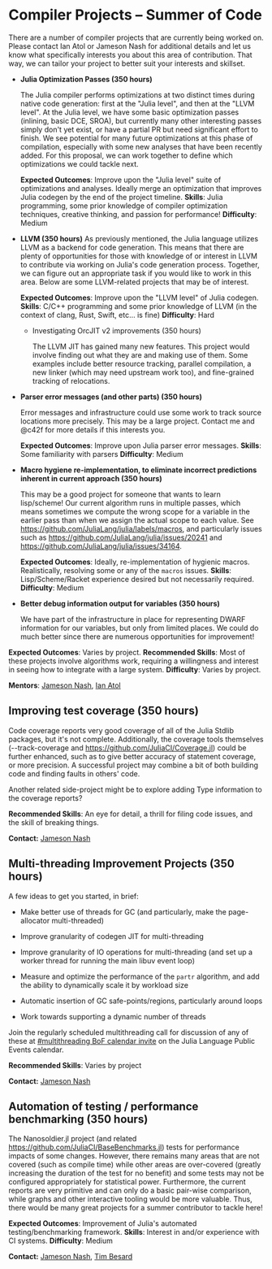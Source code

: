 # Compiler Projects – Summer of Code

There are a number of compiler projects that are currently being worked on. Please contact Ian Atol or Jameson Nash for
additional details and let us know what specifically interests you about this area of contribution.
That way, we can tailor your project to better suit your interests and skillset.

- **Julia Optimization Passes (350 hours)**

  The Julia compiler performs optimizations at two distinct times during native code generation: first at the "Julia level", and then at the "LLVM level".
  At the Julia level, we have some basic optimization passes (inlining, basic DCE,
  SROA), but currently many other interesting passes simply don't yet exist, or have a partial PR
  but need significant effort to finish. We see potential for many future optimizations at this phase of compilation, especially with some new analyses that have been recently added. For this proposal, we can work together to define which
  optimizations we could tackle next.

  **Expected Outcomes**: Improve upon the "Julia level" suite of optimizations and analyses. Ideally merge an optimization that improves Julia codegen by the end of the project timeline.
  **Skills**: Julia programming, some prior knowledge of compiler optimization techniques, creative thinking, and passion for performance!
  **Difficulty**: Medium


- **LLVM (350 hours)**
  As previously mentioned, the Julia language utilizes LLVM as a backend for code generation. This means that there are plenty of opportunities for those with knowledge of or interest in LLVM to contribute via working on Julia's code generation process. Together, we can figure out an appropriate task if you would like to work in this area. Below are some LLVM-related projects that may be of interest.

  **Expected Outcomes**: Improve upon the "LLVM level" of Julia codegen.
  **Skills**: C/C++ programming and some prior knowledge of LLVM (in the context of clang, Rust, Swift, etc... is fine)
  **Difficulty**: Hard

  - Investigating OrcJIT v2 improvements (350 hours)

    The LLVM JIT has gained many new features. This project would involve finding out what they are
    and making use of them. Some examples include better resource tracking, parallel compilation, a
    new linker (which may need upstream work too), and fine-grained tracking of relocations.


- **Parser error messages (and other parts) (350 hours)**

  Error messages and infrastructure could use some work to track source locations more precisely.
  This may be a large project. Contact me and @c42f for more details if this interests you.

  **Expected Outcomes**: Improve upon Julia parser error messages.
  **Skills**: Some familiarity with parsers
  **Difficulty**: Medium

- **Macro hygiene re-implementation, to eliminate incorrect predictions inherent in current approach (350 hours)**

  This may be a good project for someone that wants to learn lisp/scheme! Our current algorithm runs
  in multiple passes, which means sometimes we compute the wrong scope for a variable in the earlier
  pass than when we assign the actual scope to each value. See
  <https://github.com/JuliaLang/julia/labels/macros>, and particularly issues such as
  <https://github.com/JuliaLang/julia/issues/20241> and
  <https://github.com/JuliaLang/julia/issues/34164>.

  **Expected Outcomes**: Ideally, re-implementation of hygienic macros. Realistically, resolving some or any of the `macros` issues.
  **Skills**: Lisp/Scheme/Racket experience desired but not necessarily required.
  **Difficulty**: Medium

- **Better debug information output for variables (350 hours)**

  We have part of the infrastructure in place for representing DWARF information for our variables,
  but only from limited places. We could do much better since there are numerous opportunities for
  improvement!

**Expected Outcomes**: Varies by project.
**Recommended Skills**: Most of these projects involve algorithms work, requiring
a willingness and interest in seeing how to integrate with a large system.
**Difficulty**: Varies by project.

**Mentors**: [Jameson Nash](https://github.com/vtjnash), [Ian Atol](https://github.com/ianatol)

## Improving test coverage (350 hours)

Code coverage reports very good coverage of all of the Julia Stdlib packages, but it's not complete.
Additionally, the coverage tools themselves (--track-coverage and
<https://github.com/JuliaCI/Coverage.jl>) could be further enhanced, such as to give better accuracy
of statement coverage, or more precision. A successful project may combine a bit of both building
code and finding faults in others' code.

Another related side-project might be to explore adding Type information to the coverage reports?

**Recommended Skills**: An eye for detail, a thrill for filing code issues, and the skill of breaking things.

**Contact:** [Jameson Nash](https://github.com/vtjnash)

## Multi-threading Improvement Projects (350 hours)

A few ideas to get you started, in brief:

- Make better use of threads for GC (and particularly, make the page-allocator multi-threaded)

- Improve granularity of codegen JIT for multi-threading

- Improve granularity of IO operations for multi-threading (and set up a worker thread for running
  the main libuv event loop)

- Measure and optimize the performance of the `partr` algorithm, and add the ability to dynamically
  scale it by workload size

- Automatic insertion of GC safe-points/regions, particularly around loops

- Work towards supporting a dynamic number of threads

Join the regularly scheduled multithreading call for discussion of any of these at [#multithreading
BoF calendar invite][threadcall] on the Julia Language Public Events calendar.

[threadcall]: https://calendar.google.com/event?action=TEMPLATE&tmeid=MzQ1MnZxMGNucGt2NGQwYW1zZjA4MzM5dGtfMjAyMTAyMTdUMTYzMDAwWiBqdWxpYWxhbmcub3JnX2tvbWF1YXFldDE0ZW9nOW9pdjNwNm83cG1nQGc&tmsrc=julialang.org_komauaqet14eog9oiv3p6o7pmg%40group.calendar.google.com&scp=ALL

**Recommended Skills**: Varies by project

**Contact:** [Jameson Nash](https://github.com/vtjnash)


## Automation of testing / performance benchmarking (350 hours)

The Nanosoldier.jl project (and related <https://github.com/JuliaCI/BaseBenchmarks.jl>) tests for
performance impacts of some changes. However, there remains many areas that are not covered (such as
compile time) while other areas are over-covered (greatly increasing the duration of the test for no
benefit) and some tests may not be configured appropriately for statistical power. Furthermore, the
current reports are very primitive and can only do a basic pair-wise comparison, while graphs and
other interactive tooling would be more valuable. Thus, there would be many great projects for a
summer contributor to tackle here!

**Expected Outcomes**: Improvement of Julia's automated testing/benchmarking framework.
**Skills**: Interest in and/or experience with CI systems.
**Difficulty**: Medium

**Contact:** [Jameson Nash](https://github.com/vtjnash), [Tim Besard](https://github.com/maleadt)

